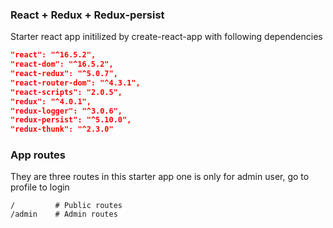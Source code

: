 ### React + Redux + Redux-persist
Starter react app initilized by create-react-app with following dependencies

```json
"react": "^16.5.2",
"react-dom": "^16.5.2",
"react-redux": "^5.0.7",
"react-router-dom": "^4.3.1",
"react-scripts": "2.0.5",
"redux": "^4.0.1",
"redux-logger": "^3.0.6",
"redux-persist": "^5.10.0",
"redux-thunk": "^2.3.0"
```

### App routes
They are three routes in this starter app one is only for admin user, go to profile to login

```shell
/         # Public routes 
/admin    # Admin routes
```